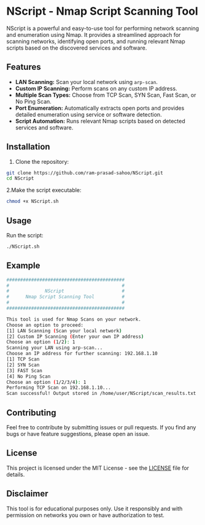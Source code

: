 # NScript - Nmap Script Scanning Tool

NScript is a powerful and easy-to-use tool for performing network scanning and enumeration using Nmap. It provides a streamlined approach for scanning networks, identifying open ports, and running relevant Nmap scripts based on the discovered services and software.

## Features

- **LAN Scanning:** Scan your local network using `arp-scan`.
- **Custom IP Scanning:** Perform scans on any custom IP address.
- **Multiple Scan Types:** Choose from TCP Scan, SYN Scan, Fast Scan, or No Ping Scan.
- **Port Enumeration:** Automatically extracts open ports and provides detailed enumeration using service or software detection.
- **Script Automation:** Runs relevant Nmap scripts based on detected services and software.

## Installation

1. Clone the repository:

```bash
git clone https://github.com/ram-prasad-sahoo/NScript.git
cd NScript
```
2.Make the script executable:

   ```bash
   chmod +x NScript.sh
   ```
## Usage <br>
Run the script:
   ```bash
  ./NScript.sh
```
## Example
```bash
###########################################
#                                         #
#             NScript                     #
#      Nmap Script Scanning Tool          #
#                                         #
###########################################

This tool is used for Nmap Scans on your network.
Choose an option to proceed:
[1] LAN Scanning (Scan your local network)
[2] Custom IP Scanning (Enter your own IP address)
Choose an option (1/2): 1
Scanning your LAN using arp-scan...
Choose an IP address for further scanning: 192.168.1.10
[1] TCP Scan
[2] SYN Scan
[3] FAST Scan
[4] No Ping Scan
Choose an option (1/2/3/4): 1
Performing TCP Scan on 192.168.1.10...
Scan successful! Output stored in /home/user/NScript/scan_results.txt
```
## Contributing
Feel free to contribute by submitting issues or pull requests. If you find any bugs or have feature suggestions, please open an issue.
## License
This project is licensed under the MIT License - see the [LICENSE](LICENSE) file for details.
## Disclaimer
This tool is for educational purposes only. Use it responsibly and with permission on networks you own or have authorization to test.
